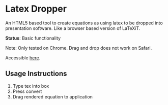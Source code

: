 Latex Dropper
===============

An HTML5 based tool to create equations as using latex to be dropped into presentation software.
Like a browser based version of LaTeXiT.

**Status**: Basic functionality

Note: Only tested on Chrome. Drag and drop does not work on Safari.

Accessible [here](https://jasonyujjyu.github.io/Latex-Dropper/).

Usage Instructions
-------------
1. Type tex into box
2. Press convert
3. Drag rendered equation to application
